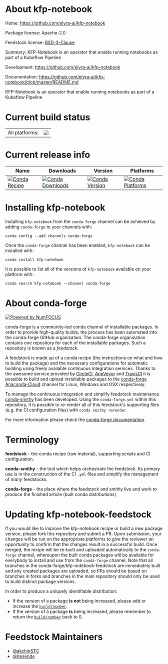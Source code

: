 About kfp-notebook
==================

Home: https://github.com/elyra-ai/kfp-notebook

Package license: Apache-2.0

Feedstock license: [BSD-3-Clause](https://github.com/conda-forge/kfp-notebook-feedstock/blob/master/LICENSE.txt)

Summary: KFP-Notebook is an operator that enable running notebooks as part of a Kubeflow Pipeline

Development: https://github.com/elyra-ai/kfp-notebook

Documentation: https://github.com/elyra-ai/kfp-notebook/blob/master/README.md

KFP-Notebook is an operator that enable running notebooks as part of a Kubeflow Pipeline


Current build status
====================


<table><tr><td>All platforms:</td>
    <td>
      <a href="https://dev.azure.com/conda-forge/feedstock-builds/_build/latest?definitionId=10532&branchName=master">
        <img src="https://dev.azure.com/conda-forge/feedstock-builds/_apis/build/status/kfp-notebook-feedstock?branchName=master">
      </a>
    </td>
  </tr>
</table>

Current release info
====================

| Name | Downloads | Version | Platforms |
| --- | --- | --- | --- |
| [![Conda Recipe](https://img.shields.io/badge/recipe-kfp--notebook-green.svg)](https://anaconda.org/conda-forge/kfp-notebook) | [![Conda Downloads](https://img.shields.io/conda/dn/conda-forge/kfp-notebook.svg)](https://anaconda.org/conda-forge/kfp-notebook) | [![Conda Version](https://img.shields.io/conda/vn/conda-forge/kfp-notebook.svg)](https://anaconda.org/conda-forge/kfp-notebook) | [![Conda Platforms](https://img.shields.io/conda/pn/conda-forge/kfp-notebook.svg)](https://anaconda.org/conda-forge/kfp-notebook) |

Installing kfp-notebook
=======================

Installing `kfp-notebook` from the `conda-forge` channel can be achieved by adding `conda-forge` to your channels with:

```
conda config --add channels conda-forge
```

Once the `conda-forge` channel has been enabled, `kfp-notebook` can be installed with:

```
conda install kfp-notebook
```

It is possible to list all of the versions of `kfp-notebook` available on your platform with:

```
conda search kfp-notebook --channel conda-forge
```


About conda-forge
=================

[![Powered by NumFOCUS](https://img.shields.io/badge/powered%20by-NumFOCUS-orange.svg?style=flat&colorA=E1523D&colorB=007D8A)](http://numfocus.org)

conda-forge is a community-led conda channel of installable packages.
In order to provide high-quality builds, the process has been automated into the
conda-forge GitHub organization. The conda-forge organization contains one repository
for each of the installable packages. Such a repository is known as a *feedstock*.

A feedstock is made up of a conda recipe (the instructions on what and how to build
the package) and the necessary configurations for automatic building using freely
available continuous integration services. Thanks to the awesome service provided by
[CircleCI](https://circleci.com/), [AppVeyor](https://www.appveyor.com/)
and [TravisCI](https://travis-ci.com/) it is possible to build and upload installable
packages to the [conda-forge](https://anaconda.org/conda-forge)
[Anaconda-Cloud](https://anaconda.org/) channel for Linux, Windows and OSX respectively.

To manage the continuous integration and simplify feedstock maintenance
[conda-smithy](https://github.com/conda-forge/conda-smithy) has been developed.
Using the ``conda-forge.yml`` within this repository, it is possible to re-render all of
this feedstock's supporting files (e.g. the CI configuration files) with ``conda smithy rerender``.

For more information please check the [conda-forge documentation](https://conda-forge.org/docs/).

Terminology
===========

**feedstock** - the conda recipe (raw material), supporting scripts and CI configuration.

**conda-smithy** - the tool which helps orchestrate the feedstock.
                   Its primary use is in the construction of the CI ``.yml`` files
                   and simplify the management of *many* feedstocks.

**conda-forge** - the place where the feedstock and smithy live and work to
                  produce the finished article (built conda distributions)


Updating kfp-notebook-feedstock
===============================

If you would like to improve the kfp-notebook recipe or build a new
package version, please fork this repository and submit a PR. Upon submission,
your changes will be run on the appropriate platforms to give the reviewer an
opportunity to confirm that the changes result in a successful build. Once
merged, the recipe will be re-built and uploaded automatically to the
`conda-forge` channel, whereupon the built conda packages will be available for
everybody to install and use from the `conda-forge` channel.
Note that all branches in the conda-forge/kfp-notebook-feedstock are
immediately built and any created packages are uploaded, so PRs should be based
on branches in forks and branches in the main repository should only be used to
build distinct package versions.

In order to produce a uniquely identifiable distribution:
 * If the version of a package **is not** being increased, please add or increase
   the [``build/number``](https://docs.conda.io/projects/conda-build/en/latest/resources/define-metadata.html#build-number-and-string).
 * If the version of a package **is** being increased, please remember to return
   the [``build/number``](https://docs.conda.io/projects/conda-build/en/latest/resources/define-metadata.html#build-number-and-string)
   back to 0.

Feedstock Maintainers
=====================

* [@akchinSTC](https://github.com/akchinSTC/)
* [@lresende](https://github.com/lresende/)


